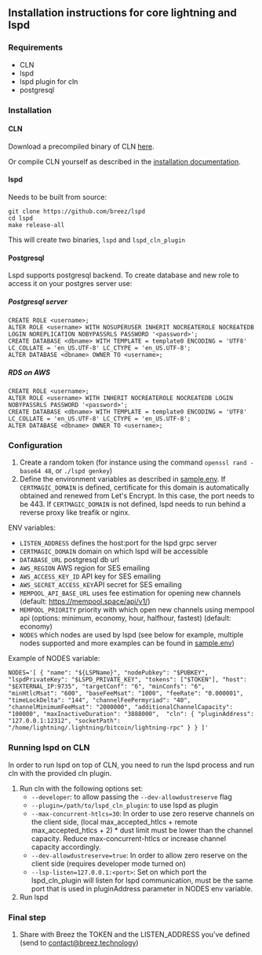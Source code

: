 
## Installation instructions for core lightning and lspd
### Requirements 
- CLN
- lspd
- lspd plugin for cln
- postgresql

### Installation
#### CLN 
Download a precompiled binary of CLN [here](https://github.com/ElementsProject/lightning/releases).

Or compile CLN yourself as described in the [installation documentation](https://github.com/ElementsProject/lightning/doc/getting-started/getting-started/installation.md).

#### lspd
Needs to be built from source:
```
git clone https://github.com/breez/lspd 
cd lspd
make release-all
```
This will create two binaries, `lspd` and `lspd_cln_plugin`

#### Postgresql
Lspd supports postgresql backend. To create database and new role to access it on your postgres server use:
##### Postgresql server
```
CREATE ROLE <username>;
ALTER ROLE <username> WITH NOSUPERUSER INHERIT NOCREATEROLE NOCREATEDB LOGIN NOREPLICATION NOBYPASSRLS PASSWORD '<password>';
CREATE DATABASE <dbname> WITH TEMPLATE = template0 ENCODING = 'UTF8' LC_COLLATE = 'en_US.UTF-8' LC_CTYPE = 'en_US.UTF-8';
ALTER DATABASE <dbname> OWNER TO <username>;
```
##### RDS on AWS
```
CREATE ROLE <username>;
ALTER ROLE <username> WITH INHERIT NOCREATEROLE NOCREATEDB LOGIN NOBYPASSRLS PASSWORD '<password>';
CREATE DATABASE <dbname> WITH TEMPLATE = template0 ENCODING = 'UTF8' LC_COLLATE = 'en_US.UTF-8' LC_CTYPE = 'en_US.UTF-8';
ALTER DATABASE <dbname> OWNER TO <username>;
```

### Configuration
1. Create a random token (for instance using the command `openssl rand -base64 48`, or `./lspd genkey`)
1. Define the environment variables as described in [sample.env](../sample.env). If `CERTMAGIC_DOMAIN` is defined, certificate for this domain is automatically obtained and renewed from Let's Encrypt. In this case, the port needs to be 443. If `CERTMAGIC_DOMAIN` is not defined, lspd needs to run behind a reverse proxy like treafik or nginx.

ENV variables:
- `LISTEN_ADDRESS` defines the host:port for the lspd grpc server
- `CERTMAGIC_DOMAIN` domain on which lspd will be accessible
- `DATABASE_URL` postgresql db url
- `AWS_REGION` AWS region for SES emailing 
- `AWS_ACCESS_KEY_ID` API key for SES emailing 
- `AWS_SECRET_ACCESS_KEY`API secret for SES emailing 
- `MEMPOOL_API_BASE_URL` uses fee estimation for opening new channels (default: https://mempool.space/api/v1/)
- `MEMPOOL_PRIORITY` priority with which open new channels using mempool api 
  (options: minimum, economy, hour, halfhour, fastest) (default: economy)
- `NODES` which nodes are used by lspd (see below for example, multiple nodes supported and more examples can be found in [sample.env](../sample.env))

Example of NODES variable:
```
NODES='[ { "name": "${LSPName}", "nodePubkey": "$PUBKEY", "lspdPrivateKey": "$LSPD_PRIVATE_KEY", "tokens": ["$TOKEN"], "host": "$EXTERNAL_IP:9735", "targetConf": "6", "minConfs": "6", "minHtlcMsat": "600", "baseFeeMsat": "1000", "feeRate": "0.000001", "timeLockDelta": "144", "channelFeePermyriad": "40", "channelMinimumFeeMsat": "2000000", "additionalChannelCapacity": "100000", "maxInactiveDuration": "3888000",  "cln": { "pluginAddress": "127.0.0.1:12312", "socketPath": "/home/lightning/.lightning/bitcoin/lightning-rpc" } } ]'
```

### Running lspd on CLN
In order to run lspd on top of CLN, you need to run the lspd process and run cln with the provided cln plugin.

1. Run cln with the following options set:
    - `--developer`: to allow passing the `--dev-allowdustreserve` flag
    - `--plugin=/path/to/lspd_cln_plugin`: to use lspd as plugin
    - `--max-concurrent-htlcs=30`: In order to use zero reserve channels on the client side, (local max_accepted_htlcs + remote max_accepted_htlcs + 2) * dust limit must be lower than the channel capacity. Reduce max-concurrent-htlcs or increase channel capacity accordingly.
    - `--dev-allowdustreserve=true`: In order to allow zero reserve on the client side (requires developer mode turned on)
    - `--lsp-listen=127.0.0.1:<port>`: Set on which port the lspd_cln_plugin will listen for lspd communication, must be the same port that is used in pluginAddress parameter in NODES env variable.
1. Run lspd

### Final step
1. Share with Breez the TOKEN and the LISTEN_ADDRESS you've defined (send to contact@breez.technology)